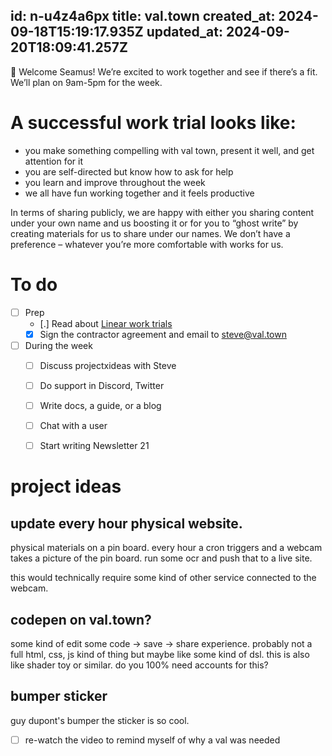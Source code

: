 id: n-u4z4a6px
title: val.town
created_at: 2024-09-18T15:19:17.935Z
updated_at: 2024-09-20T18:09:41.257Z
---
👋 Welcome Seamus! We’re excited to work together and see if there’s a fit. We’ll plan on 9am-5pm for the week.

# A successful work trial looks like:

- you make something compelling with val town, present it well, and get attention for it
- you are self-directed but know how to ask for help
- you learn and improve throughout the week
- we all have fun working together and it feels productive

In terms of sharing publicly, we are happy with either you sharing content under your own name and us boosting it or for you to “ghost write” by creating materials for us to share under our names. We don’t have a preference – whatever you’re more comfortable with works for us.

# To do

- [ ]  Prep
    - [.]  Read about [Linear work trials](https://linear.app/blog/why-and-how-we-do-work-trials-at-linear)
    - [x]  Sign the contractor agreement and email to [steve@val.town](mailto:steve@val.town)
- [ ]  During the week
    - [ ]  Discuss projectxideas with Steve
    - [ ]  Do support in Discord, Twitter
    - [ ]  Write docs, a guide, or a blog
    - [ ]  Chat with a user
    - [ ]  Start writing Newsletter 21


# project ideas

## update every hour physical website.

physical materials on a pin board. every hour a cron triggers and a webcam takes a picture of the pin board. run some ocr and push that to a live site.

this would technically require some kind of other service connected to the webcam.

## codepen on val.town?

some kind of edit some code -> save -> share experience. probably not a full html, css, js kind of thing but maybe like some kind of dsl. this is also like shader toy or similar. do you 100% need accounts for this? 

## bumper sticker

guy dupont's bumper the sticker is so cool.
  - [ ] re-watch the video to remind myself of why a val was needed